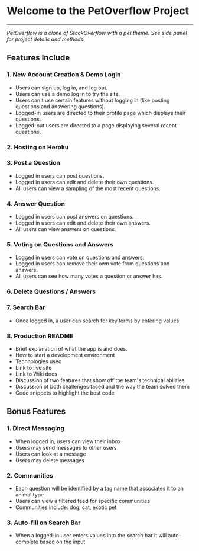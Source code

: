 # **Welcome to the PetOverflow Project**
---
_PetOverflow is a clone of StackOverflow with a pet theme. See side panel for project details and methods._

## Features Include

### 1. New Account Creation & Demo Login
* Users can sign up, log in, and log out.
* Users can use a demo log in to try the site.
* Users can't use certain features without logging in (like posting questions and answering questions).
* Logged-in users are directed to their profile page which displays their questions.
* Logged-out users are directed to a page displaying several recent questions.

### 2. Hosting on Heroku

### 3. Post a Question
* Logged in users can post questions.
* Logged in users can edit and delete their own questions.
* All users can view a sampling of the most recent questions.

### 4. Answer Question
* Logged in users can post answers on questions.
* Logged in users can edit and delete their own answers.
* All users can view answers on questions.

### 5. Voting on Questions and Answers
* Logged in users can vote on questions and answers.
* Logged in users can remove their own vote from questions and answers.
* All users can see how many votes a question or answer has.

### 6. Delete Questions / Answers

### 7. Search Bar
* Once logged in, a user can search for key terms by entering values

### 8. Production README
* Brief explanation of what the app is and does.
* How to start a development environment
* Technologies used
* Link to live site
* Link to Wiki docs
* Discussion of two features that show off the team's technical abilities
* Discussion of both challenges faced and the way the team solved them
* Code snippets to highlight the best code

## Bonus Features

### 1. Direct Messaging
* When logged in, users can view their inbox
* Users may send messages to other users
* Users can look at a message
* Users may delete messages

### 2. Communities
* Each question will be identified by a tag name that associates it to an animal type
* Users can view a filtered feed for specific communities
* Communities include: dog, cat, exotic pet

### 3. Auto-fill on Search Bar
* When a logged-in user enters values into the search bar it will auto-complete based on the input
 